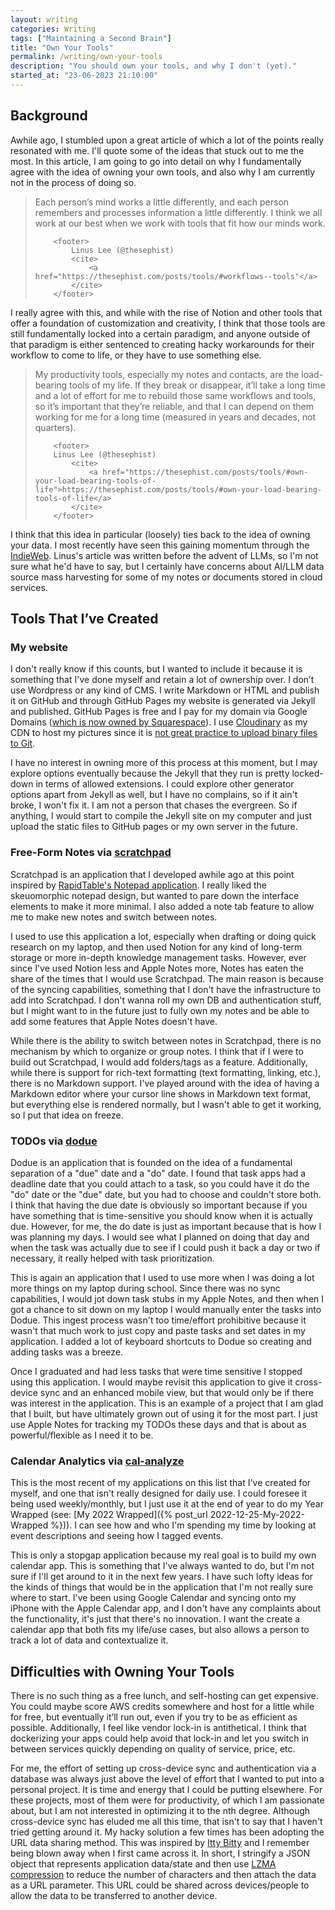 ```yaml
---
layout: writing
categories: Writing
tags: ["Maintaining a Second Brain"]
title: "Own Your Tools"
permalink: /writing/own-your-tools
description: "You should own your tools, and why I don't (yet)."
started_at: "23-06-2023 21:10:00"
---
```


<style>
p + div  {
    margin-top: 15px;
}
</style>

## Background

Awhile ago, I stumbled upon a great article of which a lot of the points really resonated with me. I'll quote some of the ideas that stuck out to me the most. In this article, I am going to go into detail on why I fundamentally agree with the idea of owning your own tools, and also why I am currently not in the process of doing so.

<blockquote class="quoteback" darkmode="" data-title="Build tools around workflows, not workflows around tools" data-author="Linus Lee (@thesephist)" cite="https://thesephist.com/posts/tools/#workflows--tools">
        <span>
            Each person’s mind works a little differently, and each person remembers and processes information a little differently. I think we all work at our best when we work with tools that fit how our minds work.
        </span>

        <footer>
            Linus Lee (@thesephist)
            <cite> 
                <a href="https://thesephist.com/posts/tools/#workflows--tools"</a>
            </cite>
        </footer>
</blockquote>
    
<script src="https://cdn.jsdelivr.net/gh/Blogger-Peer-Review/quotebacks@1/quoteback.js"></script>

I really agree with this, and while with the rise of Notion and other tools that offer a foundation of customization and creativity, I think that those tools are still fundamentally locked into a certain paradigm, and anyone outside of that paradigm is either sentenced to creating hacky workarounds for their workflow to come to life, or they have to use something else.

<blockquote class="quoteback" darkmode="" data-title="Build tools around workflows, not workflows around tools" data-author="Linus Lee (@thesephist)" cite="https://thesephist.com/posts/tools/#own-your-load-bearing-tools-of-life" style="margin-top: 10px">
        <span>
            My productivity tools, especially my notes and contacts, are the load-bearing tools of my life. If they break or disappear, it’ll take a long time and a lot of effort for me to rebuild those same workflows and tools, so it’s important that they’re reliable, and that I can depend on them working for me for a long time (measured in years and decades, not quarters).
        </span>
        
        <footer>
        Linus Lee (@thesephist)
            <cite>
                <a href="https://thesephist.com/posts/tools/#own-your-load-bearing-tools-of-life">https://thesephist.com/posts/tools/#own-your-load-bearing-tools-of-life</a>
            </cite>
        </footer>
</blockquote>
    
<script note="" src="https://cdn.jsdelivr.net/gh/Blogger-Peer-Review/quotebacks@1/quoteback.js"></script>

I think that this idea in particular (loosely) ties back to the idea of owning your data. I most recently have seen this gaining momentum through the [IndieWeb](https://indieweb.org/own_your_data). Linus's article was written before the advent of LLMs, so I'm not sure what he'd have to say, but I certainly have concerns about AI/LLM data source mass harvesting for some of my notes or documents stored in cloud services.

## Tools That I’ve Created

### My website

I don't really know if this counts, but I wanted to include it because it is something that I've done myself and retain a lot of ownership over. I don’t use Wordpress or any kind of CMS. I write Markdown or HTML and publish it on GitHub and through GitHub Pages my website is generated via Jekyll and published. GitHub Pages is free and I pay for my domain via Google Domains ([which is now owned by Squarespace](https://support.google.com/domains/answer/13689670?hl=en)). I use [Cloudinary](https://cloudinary.com/) as my CDN to host my pictures since it is [not great practice to upload binary files to Git](https://robinwinslow.uk/dont-ever-commit-binary-files-to-git).

I have no interest in owning more of this process at this moment, but I may explore options eventually because the Jekyll that they run is pretty locked-down in terms of allowed extensions. I could explore other generator options apart from Jekyll as well, but I have no complains, so if it ain't broke, I won't fix it. I am not a person that chases the evergreen. So if anything, I would start to compile the Jekyll site on my computer and just upload the static files to GitHub pages or my own server in the future.

### Free-Form Notes via [scratchpad](https://github.com/reesdraminski/scratchpad)

Scratchpad is an application that I developed awhile ago at this point inspired by [RapidTable's Notepad application](https://www.rapidtables.com/tools/notepad.html). I really liked the skeuomorphic notepad design, but wanted to pare down the interface elements to make it more minimal. I also added a note tab feature to allow me to make new notes and switch between notes.

I used to use this application a lot, especially when drafting or doing quick research on my laptop, and then used Notion for any kind of long-term storage or more in-depth knowledge management tasks. However, ever since I've used Notion less and Apple Notes more, Notes has eaten the share of the times that I would use Scratchpad. The main reason is because of the syncing capabilities, something that I don't have the infrastructure to add into Scratchpad. I don't wanna roll my own DB and authentication stuff, but I might want to in the future just to fully own my notes and be able to add some features that Apple Notes doesn't have.

While there is the ability to switch between notes in Scratchpad, there is no mechanism by which to organize or group notes. I think that if I were to build out Scratchpad, I would add folders/tags as a feature. Additionally, while there is support for rich-text formatting (text formatting, linking, etc.), there is no Markdown support. I've played around with the idea of having a Markdown editor where your cursor line shows in Markdown text format, but everything else is rendered normally, but I wasn't able to get it working, so I put that idea on freeze.

### TODOs via [dodue](https://github.com/reesdraminski/dodue)

Dodue is an application that is founded on the idea of a fundamental separation of a "due" date and a "do" date. I found that task apps had a deadline date that you could attach to a task, so you could have it do the "do" date or the "due" date, but you had to choose and couldn't store both. I think that having the due date is obviously so important because if you have something that is time-sensitive you should know when it is actually due. However, for me, the do date is just as important because that is how I was planning my days. I would see what I planned on doing that day and when the task was actually due to see if I could push it back a day or two if necessary, it really helped with task prioritization.

This is again an application that I used to use more when I was doing a lot more things on my laptop during school. Since there was no sync capabilities, I would jot down task stubs in my Apple Notes, and then when I got a chance to sit down on my laptop I would manually enter the tasks into Dodue. This ingest process wasn't too time/effort prohibitive because it wasn't that much work to just copy and paste tasks and set dates in my application. I added a lot of keyboard shortcuts to Dodue so creating and adding tasks was a breeze.

Once I graduated and had less tasks that were time sensitive I stopped using this application. I would maybe revisit this application to give it cross-device sync and an enhanced mobile view, but that would only be if there was interest in the application. This is an example of a project that I am glad that I built, but have ultimately grown out of using it for the most part. I just use Apple Notes for tracking my TODOs these days and that is about as powerful/flexible as I need it to be.

### Calendar Analytics via [cal-analyze](https://github.com/reesdraminski/cal-analyze)

This is the most recent of my applications on this list that I've created for myself, and one that isn't really designed for daily use. I could foresee it being used weekly/monthly, but I just use it at the end of year to do my Year Wrapped (see: [My 2022 Wrapped]({% post_url 2022-12-25-My-2022-Wrapped %})). I can see how and who I'm spending my time by looking at event descriptions and seeing how I tagged events.

This is only a stopgap application because my real goal is to build my own calendar app. This is something that I've always wanted to do, but I'm not sure if I'll get around to it in the next few years. I have such lofty ideas for the kinds of things that would be in the application that I'm not really sure where to start. I've been using Google Calendar and syncing onto my iPhone with the Apple Calendar app, and I don't have any complaints about the functionality, it's just that there's no innovation. I want the create a calendar app that both fits my life/use cases, but also allows a person to track a lot of data and contextualize it.

## Difficulties with Owning Your Tools

There is no such thing as a free lunch, and self-hosting can get expensive. You could maybe score AWS credits somewhere and host for a little while for free, but eventually it’ll run out, even if you try to be as efficient as possible. Additionally, I feel like vendor lock-in is antithetical. I think that dockerizing your apps could help avoid that lock-in and let you switch in between services quickly depending on quality of service, price, etc.

For me, the effort of setting up cross-device sync and authentication via a database was always just above the level of effort that I wanted to put into a personal project. It is time and energy that I could be putting elsewhere. For these projects, most of them were for productivity, of which I am passionate about, but I am not interested in optimizing it to the nth degree. Although cross-device sync has eluded me all this time, that isn't to say that I haven't tried getting around it. My hacky solution a few times has been adopting the URL data sharing method. This was inspired by [Itty Bitty](https://github.com/alcor/itty-bitty) and I remember being blown away when I first came across it. In short, I stringify a JSON object that represents application data/state and then use [LZMA compression](https://en.wikipedia.org/wiki/Lempel%E2%80%93Ziv%E2%80%93Markov_chain_algorithm) to reduce the number of characters and then attach the data as a URL parameter. This URL could be shared across devices/people to allow the data to be transferred to another device.